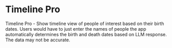 # Timeline Pro

Timeline Pro - Show timeline view of people of interest based on their birth dates.
Users would have to just enter the names of people the app automatically determines the birth and death dates based on LLM response. 
The data may not be accurate. 